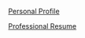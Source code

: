 [Personal Profile](austenc-id.github.io/profile)

[Professional Resume](austenc-id.github.io/resume)
